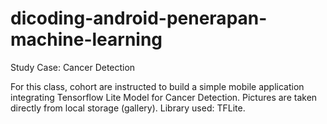 # dicoding-android-penerapan-machine-learning
Study Case: Cancer Detection

For this class, cohort are instructed to build a simple mobile application integrating Tensorflow Lite Model for Cancer Detection. Pictures are taken directly from local storage (gallery). Library used: TFLite.
